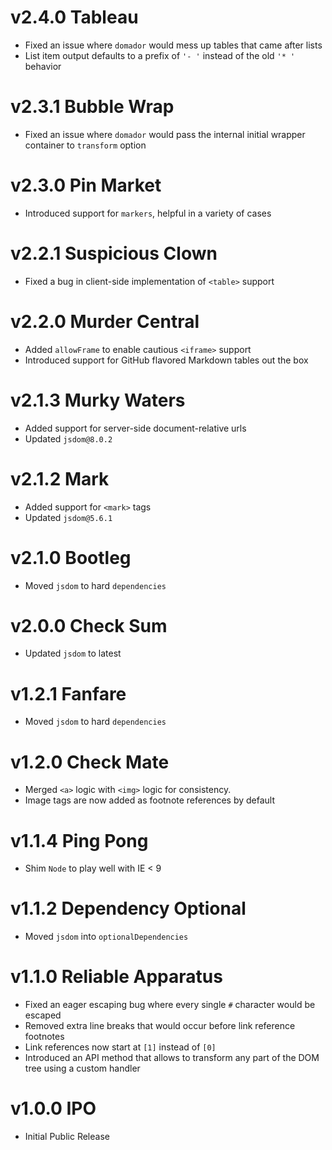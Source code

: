 # v2.4.0 Tableau

- Fixed an issue where `domador` would mess up tables that came after lists
- List item output defaults to a prefix of `'- '` instead of the old `'* '` behavior

# v2.3.1 Bubble Wrap

- Fixed an issue where `domador` would pass the internal initial wrapper container to `transform` option

# v2.3.0 Pin Market

- Introduced support for `markers`, helpful in a variety of cases

# v2.2.1 Suspicious Clown

- Fixed a bug in client-side implementation of `<table>` support

# v2.2.0 Murder Central

- Added `allowFrame` to enable cautious `<iframe>` support
- Introduced support for GitHub flavored Markdown tables out the box

# v2.1.3 Murky Waters

- Added support for server-side document-relative urls
- Updated `jsdom@8.0.2`

# v2.1.2 Mark

- Added support for `<mark>` tags
- Updated `jsdom@5.6.1`

# v2.1.0 Bootleg

- Moved `jsdom` to hard `dependencies`

# v2.0.0 Check Sum

- Updated `jsdom` to latest

# v1.2.1 Fanfare

- Moved `jsdom` to hard `dependencies`

# v1.2.0 Check Mate

- Merged `<a>` logic with `<img>` logic for consistency.
- Image tags are now added as footnote references by default

# v1.1.4 Ping Pong

- Shim `Node` to play well with IE < 9

# v1.1.2 Dependency Optional

- Moved `jsdom` into `optionalDependencies`

# v1.1.0 Reliable Apparatus

- Fixed an eager escaping bug where every single `#` character would be escaped
- Removed extra line breaks that would occur before link reference footnotes
- Link references now start at `[1]` instead of `[0]`
- Introduced an API method that allows to transform any part of the DOM tree using a custom handler

# v1.0.0 IPO

- Initial Public Release
